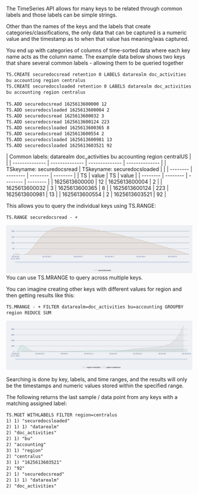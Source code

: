 The TimeSeries API allows for many keys to be related through common labels and those labels can be simple strings.

Other than the names of the keys and the labels that create categories/classifications, the only data that can be captured is a numeric value and the timestamp as to when that value has meaning/was captured.

You end up with categories of columns of time-sorted data where each key name acts as the column name.
The example data below shows two keys that share several common labels - allowing them to be queried together

```
TS.CREATE securedocsread retention 0 LABELS datarealm doc_activities bu accounting region centralus
TS.CREATE securedocsloaded retention 0 LABELS datarealm doc_activities bu accounting region centralus

TS.ADD securedocsread 1625613600000 12
TS.ADD securedocsloaded 1625613600004 2
TS.ADD securedocsread 1625613600032 3
TS.ADD securedocsread 1625613600124 223
TS.ADD securedocsloaded 1625613600365 8
TS.ADD securedocsread 1625613600554 2
TS.ADD securedocsloaded 1625613600981 13
TS.ADD securedocsloaded 1625613603521 92
```

| Common labels:    datarealm doc_activities bu accounting region centralUS | |
| -------------- | -------------- | -------------- | -------------- |
| TSkeyname: securedocsread       | TSkeyname: securedocsloaded | |
| -------- | -------- | -------- | -------- |
| TS | value | TS | value |
| -------- | -------- | -------- | -------- |
| 1625613600000   | 12   | 1625613600004 | 2 |
| 1625613600032   | 3 | 1625613600365 | 8 |
| 1625613600124   | 223 | 1625613600981 | 13 |
| 1625613600554   | 2 | 1625613603521 | 92 |


This allows you to query the individual keys using TS.RANGE:
```
TS.RANGE securedocsread - +
```

![securedicsread](./securedocsread.png)
You can use TS.MRANGE to query across multiple keys.

You can imagine creating other keys with different values for region and then getting results like this:
```
TS.MRANGE - + FILTER datarealm=doc_activities bu=accounting GROUPBY region REDUCE SUM
```

![securedicsread](./securedocsregiongroupby.png)

Searching is done by key, labels, and time ranges, and the results will only be the timestamps and numeric values stored within the specified range.

The following returns the last sample / data point from any keys with a matching assigned label:

```
TS.MGET WITHLABELS FILTER region=centralus
1) 1) "securedocsloaded"
2) 1) 1) "datarealm"
2) "doc_activities"
2) 1) "bu"
2) "accounting"
3) 1) "region"
2) "centralus"
3) 1) "1625613603521"
2) "92"
2) 1) "securedocsread"
2) 1) 1) "datarealm"
2) "doc_activities"
```